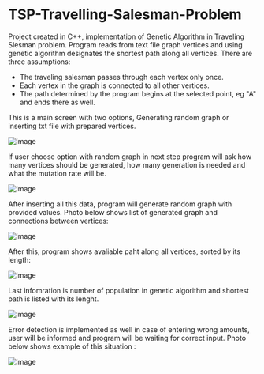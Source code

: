 # TSP-Travelling-Salesman-Problem
Project created in C++, implementation of Genetic Algorithm in Traveling Slesman problem. 
Program reads from text file graph vertices and using genetic algorithm  designates the shortest path along all vertices.
There are three assumptions:
 - The traveling salesman passes through each vertex only once.
 - Each vertex in the graph is connected to all other vertices.
 - The path determined by the program begins at the selected point, eg "A" and ends there as well. 

This is a main screen with two options, Generating random graph or inserting txt file with prepared vertices. 

![image](https://user-images.githubusercontent.com/44081987/153249835-b213e0ca-0291-42f2-9d01-e11f25f1f277.png)


If user choose option with random graph in next step program will ask how many vertices should be generated, how many generation is needed and what  the mutation rate will be. 


![image](https://user-images.githubusercontent.com/44081987/153258537-5a589f43-c0dd-4936-b597-017798247e8b.png)

After inserting all this data, program will generate random graph with provided values. Photo below shows list of generated graph and connections between vertices: 

![image](https://user-images.githubusercontent.com/44081987/153258674-2034b1a7-2457-4ec4-b65a-780721134504.png)

After this, program shows avaliable paht along all vertices, sorted by its length: 

![image](https://user-images.githubusercontent.com/44081987/153258842-d861d0ac-f9f4-4256-b248-6976d2bad509.png)

Last infomration is number of population in genetic algorithm and shortest path is listed with its lenght.

![image](https://user-images.githubusercontent.com/44081987/153258882-f3319c30-db7d-4895-ac3e-15ed3ddeb950.png)


Error detection is implemented as well in case of entering wrong amounts, user will be informed and program will be waiting for correct input.
Photo below shows example of this situation : 

![image](https://user-images.githubusercontent.com/44081987/153259301-3b729822-3462-4708-b00f-edbb722c0dda.png)



